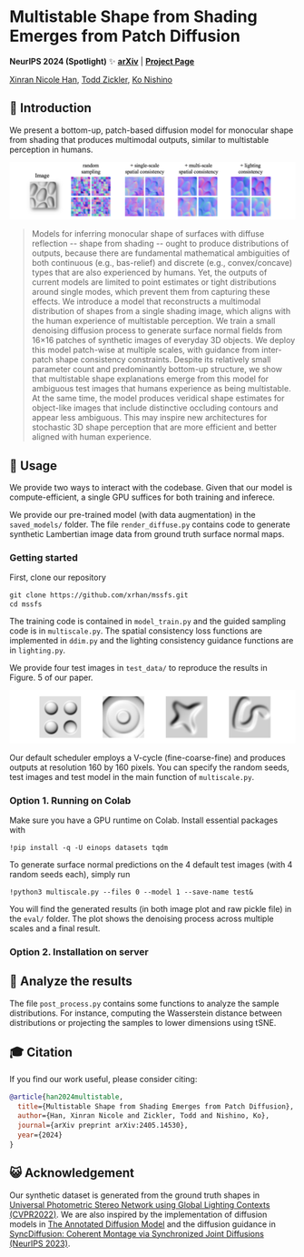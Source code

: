 # Multistable Shape from Shading Emerges from Patch Diffusion

**NeurIPS 2024 (Spotlight)** ✨ [**arXiv**](https://arxiv.org/abs/2405.14530) | [**Project Page**](https://vision.ist.i.kyoto-u.ac.jp/research/mssfs/) 

[Xinran Nicole Han](https://xrhan.github.io/), [Todd Zickler](https://www.eecs.harvard.edu/~zickler/), [Ko Nishino](https://vision.ist.i.kyoto-u.ac.jp/) <br>

## 🧐 Introduction
We present a bottom-up, patch-based diffusion model for monocular shape from shading that produces multimodal outputs, similar to multistable perception in humans.

![demo](./imgs/intro.png)

[//]: # (### Abstract)
> Models for inferring monocular shape of surfaces with diffuse reflection -- shape from shading -- ought to produce distributions of outputs, because there are fundamental mathematical ambiguities of both continuous (e.g., bas-relief) and discrete (e.g., convex/concave) types that are also experienced by humans. Yet, the outputs of current models are limited to point estimates or tight distributions around single modes, which prevent them from capturing these effects. We introduce a model that reconstructs a multimodal distribution of shapes from a single shading image, which aligns with the human experience of multistable perception. We train a small denoising diffusion process to generate surface normal fields from 16×16 patches of synthetic images of everyday 3D objects. We deploy this model patch-wise at multiple scales, with guidance from inter-patch shape consistency constraints. Despite its relatively small parameter count and predominantly bottom-up structure, we show that multistable shape explanations emerge from this model for ambiguous test images that humans experience as being multistable. At the same time, the model produces veridical shape estimates for object-like images that include distinctive occluding contours and appear less ambiguous. This may inspire new architectures for stochastic 3D shape perception that are more efficient and better aligned with human experience.

## 👻 Usage
We provide two ways to interact with the codebase. Given that our model is compute-efficient, a single GPU suffices for both training and inferece.

We provide our pre-trained model (with data augmentation) in the `saved_models/` folder. The file `render_diffuse.py` contains code to generate synthetic Lambertian image data from ground truth surface normal maps. 

### Getting started
First, clone our repository
```
git clone https://github.com/xrhan/mssfs.git
cd mssfs
```
The training code is contained in `model_train.py` and the guided sampling code is in `multiscale.py`. The spatial consistency loss functions are implemented in `ddim.py` and the lighting consistency guidance functions are in `lighting.py`.

We provide four test images in `test_data/` to reproduce the results in Figure. 5 of our paper.

![test_data](./imgs/test_imgs.png)

Our default scheduler employs a V-cycle (fine-coarse-fine) and produces outputs at resolution 160 by 160 pixels. You can specify the random seeds, test images and test model in the main function of `multiscale.py`.

### Option 1. Running on Colab
Make sure you have a GPU runtime on Colab. Install essential packages with
```
!pip install -q -U einops datasets tqdm
```
To generate surface normal predictions on the 4 default test images (with 4 random seeds each), simply run
```
!python3 multiscale.py --files 0 --model 1 --save-name test&
```
You will find the generated results (in both image plot and raw pickle file) in the `eval/` folder. The plot shows the denoising process across multiple scales and a final result.

### Option 2. Installation on server


## 🍵 Analyze the results
The file `post_process.py` contains some functions to analyze the sample distributions. For instance, computing the Wasserstein distance between distributions or projecting the samples to lower dimensions using tSNE.

## 🎓 Citation

If you find our work useful, please consider citing:

```bibtex
@article{han2024multistable,
  title={Multistable Shape from Shading Emerges from Patch Diffusion},
  author={Han, Xinran Nicole and Zickler, Todd and Nishino, Ko},
  journal={arXiv preprint arXiv:2405.14530},
  year={2024}
}
```

## 😺 Acknowledgement
Our synthetic dataset is generated from the ground truth shapes in [Universal Photometric Stereo Network using Global Lighting Contexts (CVPR2022)](https://github.com/satoshi-ikehata/Universal-PS-CVPR2022). We are also inspired by the implementation of diffusion models in [The Annotated Diffusion Model](https://huggingface.co/blog/annotated-diffusion) and the diffusion guidance in [SyncDiffusion: Coherent Montage via Synchronized Joint Diffusions (NeurIPS 2023)](https://github.com/KAIST-Geometric-AI-Group/SyncDiffusion).